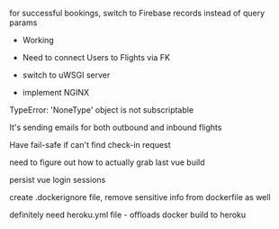 for successful bookings, switch to Firebase records instead of query params
  - Working
  - Need to connect Users to Flights via FK

- switch to uWSGI server
- implement NGINX

TypeError: 'NoneType' object is not subscriptable

It's sending emails for both outbound and inbound flights

Have fail-safe if can't find check-in request

need to figure out how to actually grab last vue build

persist vue login sessions

create .dockerignore file, remove sensitive info from dockerfile as well

definitely need heroku.yml file - offloads docker build to heroku

